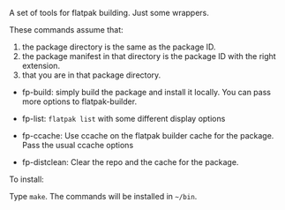 A set of tools for flatpak building. Just some wrappers.

These commands assume that:

1. the package directory is the same as the package ID.
2. the package manifest in that directory is the package ID with the right extension.
3. that you are in that package directory.



- fp-build: simply build the package and install it locally. You can
  pass more options to flatpak-builder.

- fp-list: `flatpak list` with some different display options

- fp-ccache: Use ccache on the flatpak builder cache for the
  package. Pass the usual ccache options

- fp-distclean: Clear the repo and the cache for the package.


To install:

Type `make`. The commands will be installed in `~/bin`.

